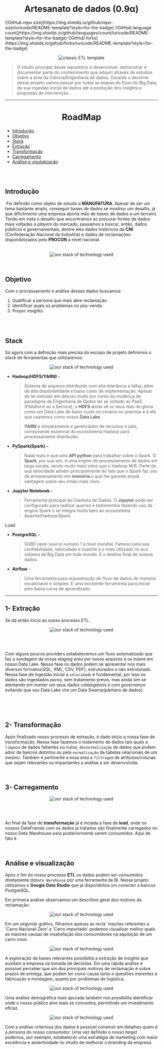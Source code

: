 <p align="center">
    <h1 align="center"> Artesanato de dados (0.9α)</h3>
</p> 
![GitHub repo size](https://img.shields.io/github/repo-size/iuricode/README-template?style=for-the-badge)
![GitHub language count](https://img.shields.io/github/languages/count/iuricode/README-template?style=for-the-badge)
![GitHub forks](https://img.shields.io/github/forks/iuricode/README-template?style=for-the-badge)





<p align='center'>
    <img src="./.img/etl_arch.png" alt="classic ETL template">
</p>

> O intuito principal desse repositório é desenvolver, demonstrar e documentar parte do conhecimento que adquiri através de estudos sobre a área da Ciência/Engenharia de dados. Durante o decorrer desse projeto vamos passar por todas as etapas do fluxo do Big Data, da sua ingestão inicial de dados até a produção dos insights e propostas de intervenção.



----

<p align="center">
<h1 align="center"> RoadMap</h1>
</p> 

- [Introdução](#introduction)
- [Objetivo](#objective)
- [Stack](#stack)
- [Extração](#extraction)
- [Transformação](#transformation)
- [Carregamento](#load)
- [Análise e visutalização](#analysis)

</br>

</br>




## Introdução <a name="introduction"></a>
​	Foi definido como objeto de estudo a **MANUFATURA**. Apesar de ser um tema bastante amplo, conseguir bases de dados se mostrou um desafio, já que dificilmente uma empresa abriria mão de bases de dados a um terceiro. Tendo em vista o desafio que encontramos ao procurar fontes de dados mais voltadas a *players* do mercado, passamos a buscar, então, dados públicos e governamentais, dentre eles dados históricos da **CNI** (Confederação Nacional da Indústria) e dados de reclamações disponibilizados pelo **PROCON** a nível nacional.



###### 

<p align='center'>
    <img src="./.img/manu_asset.png" alt="our stack of technology used">
</p>



​	



## Objetivo <a name ="objective">

Com o processamento e análise desses dados buscamos: 

1. Qualificar a persona que mais abre reclamação.
2. Identificar quais os problemas no pós-venda.
3. Propor *insights*.

</br>

</br>



## Stack <a name ="stack">

Só agora com a definição mais precisa do escopo de projeto definimos o *stack* de ferramentas que utilizaremos.

<p align='center'>
    <img src="./.img/stack.png" alt="our stack of technology used">
</p>

  - **Hadoop(HDFS/YARN) -** 

    > Sistema de arquivos distribuído com alta tolerância a falha, além de alta disponibilidade e baixo custo de implementação. Apesar de ter entrado em desuso muito por conta da mudança de paradigma da Engenharia de Dados ter se voltado ao PaaS (Plataform as a Service), o **HDFS** ainda vê os seus dias de gloria como um Data Lake de baixo custo no cenário on-premise e é ele que usaremos como nosso **Data Lake**.

    
    
    > **YARN** é simplesmente o gerenciador de recursos e jobs, componente essencial do ecossistema Hadoop para processamento distribuído.



  - **PySpark(Spark) -**

    > Nada mais é que uma **API python** para trabalhar sobre o Spark. O **Spark**, por sua vez, é uma *engine* de processamento de dados em larga escala, sendo muito mais veloz que o Hadoop M/R. Parte da sua velocidade advém principalmente do fato que o Spark faz uso de armazenamento em **memória** o que lhe garante ampla vantagem sobre seu irmão mais novo. 
    
    
    
    

  - **Jupyter Notebook -**

    > Ferramenta principal do Cientista de Dados. O **Jupyter** pode ser configurado para realizar *queries* e *tratamentos* fazendo uso da engine Spark e se integra muito bem ao ecossistema Apache/Hadoop/Spark.

Load



  - **PostgreSQL -**

    > SGBD open source número 1 a nível mundial. Famoso pela sua confiabilidade, velocidade e suporte é o mais utilizado no eco sistema de Big Data em todo mundo. É o destino final de nossos dados.



  - **Airflow** -

    > Uma ferramenta para orquestração de fluxo de dados de maneira escalonável e simples. É uma excelente ferramenta para iniciar pelo baixa curva de aprendizado.








----





## 1- Extração <a name ="extraction">

Se dá então inicio ao nosso processo ETL.

<p align='center'>
    <img src="./.img/airflow.png" alt="our stack of technology used">
</p>

</br>

</br>



Com alguns poucos providers estabelecemos um fluxo automatizado que faz a sondagem da nossa *staging area* por novos arquivos e os insere em nosso Data Lake. Nessa fase os dados podem se apresentar nos mais diversos formatos(SQL, XML, CSV, PDF), estruturados e não estruturado. Nessa fase de ingestão inicial a `velocidade` é fundamental, por isso os dados são ingestados puros, sem tratamento prévio, mas ainda sim se atentando em manter um seus dados *catalogáveis* e com *governança* evitando que seu Data Lake vire um Data Swamp(pântano de dados).

</br>

</br>

</br>











## 2- Transformação <a name ="transformation">

Após finalizado nosso processo de extração, é dado início a nossa fase de transformação. Nessa fase fazemos o tratamento de dados tais quais a `limpeza` de dados faltantes ou nulos, `desnormalização` de dados que podem advir de bancos distintos ou pela `normalização` de tabelas relacionais de um mesmo. Também é pertinente a essa área a `filtragem` de atributos/colunas que sejam relevantes ou impactantes a análise a ser desenvolvida.

</br>









## 3- Carregamento <a name ="load">

<p align='center'>
    <img src="./.img/loadpg.png" alt="our stack of technology used">
</p>

</br>

</br>



Ao final da fase de **transformação** já é inciada a fase  de **load**, onde os nossos DataFrames com os dados já tratados são finalmente carregados no nosso Data Warehouse para posteriormente serem consumidos. Aqui de fato é 

</br>



## Análise e visualização <a name ="insight">

Após o fim do nosso processo **ETL** os dados podem ser consumidos diretamente do`Data Warehouse` por uma ferramenta de BI. Nesse projeto utilizamos o **Google Data Studio** que já disponibiliza um conector a bancos PostgreSQL.



Em primeira análise observamos um descritivo geral dos motivos da reclamação:



<p align="center">
    <img src="./.img/insight1.png" alt="our stack of technology used">
</p>





Em um segundo gráfico, filtramos apenas as recla¨mações referentes a 'Carro Nacional Zero' e 'Carro importado' podemos visualizar melhor quais as maiores causas de insatisfação dos consumidores na aquisição de um carro novo.

<p align="center">
    <img src="./.img/insight2.png" alt="our stack of technology used">
</p>





A exploração de bases relevantes possibilita a extração de insights que auxiliam a empresa na tomada de decisões. Em uma rápida análise é possível perceber que um dos principais motivos de reclamação é sobre prazos de entrega,  que podem ter como causa tanto o questões inerentes a fabricação e montagem, quanto por problemas de logística.







<p align="center">
    <img src="./.img/insight3.png" alt="our stack of technology used">
</p>



Uma análise demográfica mais apurada também nos possibilita identificar onde o nosso público alvo mais se concentra, permitindo um investimento eficaz. 

<p align="center">
    <img src="./.img/insight4.png" alt="our stack of technology used">
</p>







Com a análise criteriosa dos dados é possível construir em detalhes quem é a *persona* do nosso consumidor. Uma vez definido o nosso *target* podemos, por exemplo, estabelecer uma estratégia de marketing com maior excelência e assertividade no intuíto de melhorar o *branding* da empresa.







